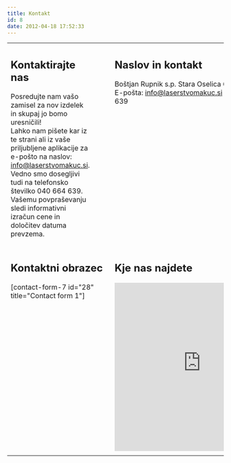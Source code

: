 ```yaml
---
title: Kontakt
id: 8
date: 2012-04-18 17:52:33
---
```


<table border="0">
<tbody>
<tr>
<td style="vertical-align: top; padding-right: 50px;">

## Kontaktirajte nas

Posredujte nam vašo zamisel za nov izdelek in skupaj jo bomo uresničili!</br>Lahko nam pišete kar iz te strani ali iz vaše priljubljene aplikacije za e-pošto na naslov: [info@laserstvomakuc.si](mailto:info@laserstvomakuc.si "info@lesarstvomakuc.si").</br> Vedno smo dosegljivi tudi na telefonsko številko <nobr>040 664 639</nobr>.</br> Vašemu povpraševanju sledi informativni izračun cene in določitev datuma prevzema.</td>
<td style="vertical-align: top;">

## Naslov in kontakt

Boštjan Rupnik s.p.
Stara Oselica 67
4225 Sovodenj
E-pošta: [info@laserstvomakuc.si](mailto:info@laserstvomakuc.si "info@lesarstvomakuc.si")
Telefon: 040 664 639</td>
</tr>
<tr>
<td style="vertical-align: top;">

## Kontaktni obrazec

[contact-form-7 id="28" title="Contact form 1"]</td>
<td style="vertical-align: top;">

## Kje nas najdete

<iframe src="https://maps.google.com/maps?f=q&amp;source=s_q&amp;hl=en&amp;geocode=&amp;q=Stara+Oselica+67&amp;aq=&amp;sll=46.09371,14.053574&amp;sspn=0.204041,0.528374&amp;ie=UTF8&amp;hq=&amp;hnear=Stara+Oselica+67,+4225+Gorenja+vas,+Slovenia&amp;t=m&amp;ll=46.142734,14.05426&amp;spn=0.186495,0.274658&amp;z=11&amp;output=embed" frameborder="0" marginwidth="0" marginheight="0" scrolling="no" width="400" height="392"></iframe></td>
</tr>
<tr>
<td style="vertical-align: top;"></td>
<td style="vertical-align: top;"></td>
</tr>
</tbody>
</table>
&nbsp;

&nbsp;